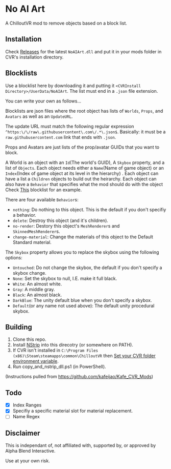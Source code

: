 # No AI Art

A ChilloutVR mod to remove objects based on a block list.

## Installation
Check [Releases](https://github.com/jll123567/NoAIArtMod/releases/latest) for the latest `NoAIArt.dll` and put it in your mods folder in CVR's installation directory.

## Blocklists

Use a blocklist here by downloading it and putting it `<CVRInstall Directory>/UserData/NoAIArt`.
The list must end in a `.json` file extension.

You can write your own as follows...

Blocklists are json files where the root object has lists of `Worlds`, `Props`, and `Avatars` as well as an `UpdateURL`.

The update URL must match the following regular expression `^https:\/\/raw\.githubusercontent\.com\/.*\.json$`.
Basically: it must be a `raw.githubusercontent.com` link that ends with `.json`.

Props and Avatars are just lists of the prop/avatar GUIDs that you want to block.

A World is an object with an `Id`(The world's GUID), A `Skybox` property, and a list of `Objects`.
Each object needs either a `Name`(Name of game object) or an `Index`(Index of game object at its level in the hierarchy) .
Each object can have a list a `Children` objects to build out the heirarchy.
Each object can also have a `Behavior` that specifies what the mod should do with the object
Check [This](https://github.com/jll123567/NoAIArtMod/blob/main/BlockLists/AIList.json) blocklist for an example.

There are four available `Behavior`s:

 - `nothing`: Do nothing to this object. This is the default if you don't specifiy a behavior.
 - `delete`: Destroy this object (and it's children).
 - `no-render`: Destory this object's `MeshRenderer`s and `SkinnedMeshRenderer`s.
 - `change-material`: Change the materials of this object to the Default Standard material.

The `Skybox` property allows you to replace the skybox using the following options:

- `Untouched`: Do not change the skybox, the default if you don't specify a skybox change.
- `None`: Set the skybox to null, I.E. make it full black.
- `White`: An almost white.
- `Gray`: A middle gray.
- `Black`: An almost black.
- `DarkBlue`: The unity default blue when you don't specify a skybox.
- `Default`(or any name not used above): The default unity procedural skybox.

## Building
1. Clone this repo.
2. Install [NStrip](https://github.com/bbepis/NStrip) into this direcotry (or somewhere on PATH).
3. If CVR isn't installed in `C:\Program Files (x86)\Steam\steamapps\common\ChilloutVR` then [Set your CVR folder environment variable](https://github.com/kafeijao/Kafe_CVR_Mods#set-cvr-folder-environment-variable).
4. Run copy_and_nstrip_dll.ps1 (in PowerShell).

(Instructions pulled from https://github.com/kafeijao/Kafe_CVR_Mods)

## Todo

- [x] Index Ranges
- [x] Specifiy a specific material slot for material replacement.
- [ ] Name Regex

## Disclaimer

This is independant of, not affiliated with, supported by, or approved by Alpha Blend Interactive.

Use at your own risk.
